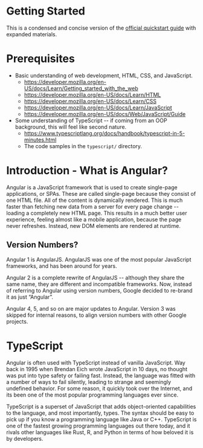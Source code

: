 # Getting Started
This is a condensed and concise version of the [official quickstart guide](https://angular.io/guide/quickstart) with expanded materials.

# Prerequisites
- Basic understanding of web development, HTML, CSS, and JavaScript.
    - https://developer.mozilla.org/en-US/docs/Learn/Getting_started_with_the_web
    - https://developer.mozilla.org/en-US/docs/Learn/HTML
    - https://developer.mozilla.org/en-US/docs/Learn/CSS
    - https://developer.mozilla.org/en-US/docs/Learn/JavaScript
    - https://developer.mozilla.org/en-US/docs/Web/JavaScript/Guide
- Some understanding of TypeScript -- if coming from an OOP background, this
will feel like second nature.
    - https://www.typescriptlang.org/docs/handbook/typescript-in-5-minutes.html
    - The code samples in the `typescript/` directory.

# Introduction - What is Angular?
Angular is a JavaScript framework that is used to create single-page
applications, or SPAs. These are called single-page because they consist of one
HTML file. All of the content is dynamically rendered. This is much
faster than fetching new data from a server for every page change -- loading a
completely new HTML page. This results in a much better user experience, feeling
almost like a mobile application, because the page never refreshes. Instead, new
DOM elements are rendered at runtime.

## Version Numbers?
Angular 1 is AngularJS. AngularJS was one of the most popular JavaScript frameworks,
and has been around for years.

Angular 2 is a complete rewrite of AngularJS -- although they share the same name,
they are different and incompatible frameworks. Now, instead of referring to Angular
using version numbers, Google decided to re-brand it as just “Angular”.

Angular 4, 5, and so on are major updates to Angular. Version 3 was skipped
for internal reasons, to align version numbers with other Google projects.


# TypeScript
Angular is often used with TypeScript instead of vanilla JavaScript. Way back in
1995 when Brendan Eich wrote JavaScript in 10 days, no thought was put into
type safety or failing fast. Instead, the language was fitted with a number of
ways to fail silently, leading to strange and seemingly undefined behavior. For
some reason, it quickly took over the Internet, and its been one of the most
popular programming languages ever since.

TypeScript is a superset of JavaScript that adds object-oriented capabilities
to the language, and most importantly, types. The syntax should be easy to pick
up if you know a programming language like Java or C++. TypeScript is one of the
fastest growing programming languages out there today, and it rivals other
languages like Rust, R, and Python in terms of how beloved it is by developers.